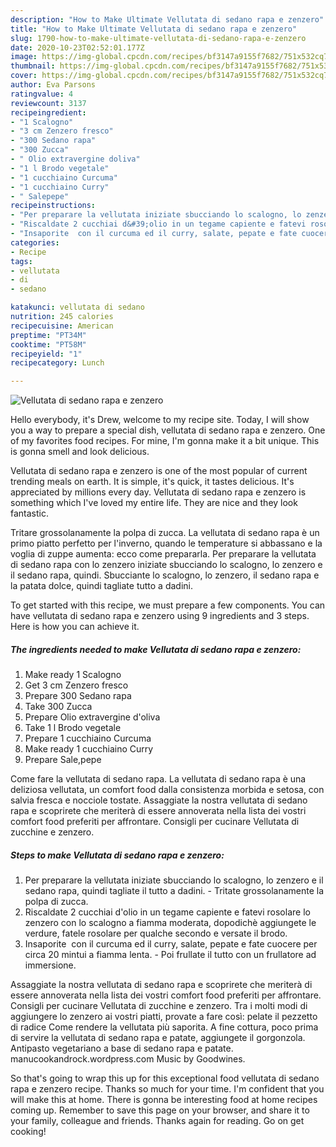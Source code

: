 ```yaml
---
description: "How to Make Ultimate Vellutata di sedano rapa e zenzero"
title: "How to Make Ultimate Vellutata di sedano rapa e zenzero"
slug: 1790-how-to-make-ultimate-vellutata-di-sedano-rapa-e-zenzero
date: 2020-10-23T02:52:01.177Z
image: https://img-global.cpcdn.com/recipes/bf3147a9155f7682/751x532cq70/vellutata-di-sedano-rapa-e-zenzero-recipe-main-photo.jpg
thumbnail: https://img-global.cpcdn.com/recipes/bf3147a9155f7682/751x532cq70/vellutata-di-sedano-rapa-e-zenzero-recipe-main-photo.jpg
cover: https://img-global.cpcdn.com/recipes/bf3147a9155f7682/751x532cq70/vellutata-di-sedano-rapa-e-zenzero-recipe-main-photo.jpg
author: Eva Parsons
ratingvalue: 4
reviewcount: 3137
recipeingredient:
- "1 Scalogno"
- "3 cm Zenzero fresco"
- "300 Sedano rapa"
- "300 Zucca"
- " Olio extravergine doliva"
- "1 l Brodo vegetale"
- "1 cucchiaino Curcuma"
- "1 cucchiaino Curry"
- " Salepepe"
recipeinstructions:
- "Per preparare la vellutata iniziate sbucciando lo scalogno, lo zenzero e il sedano rapa, quindi tagliate il tutto a dadini. Tritate grossolanamente la polpa di zucca."
- "Riscaldate 2 cucchiai d&#39;olio in un tegame capiente e fatevi rosolare lo zenzero con lo scalogno a fiamma moderata, dopodichè aggiungete le verdure, fatele rosolare per qualche secondo e versate il brodo."
- "Insaporite  con il curcuma ed il curry, salate, pepate e fate cuocere per circa 20 mintui a fiamma lenta. Poi frullate il tutto con un frullatore ad immersione."
categories:
- Recipe
tags:
- vellutata
- di
- sedano

katakunci: vellutata di sedano 
nutrition: 245 calories
recipecuisine: American
preptime: "PT34M"
cooktime: "PT58M"
recipeyield: "1"
recipecategory: Lunch

---
```



![Vellutata di sedano rapa e zenzero](https://img-global.cpcdn.com/recipes/bf3147a9155f7682/751x532cq70/vellutata-di-sedano-rapa-e-zenzero-recipe-main-photo.jpg)

Hello everybody, it's Drew, welcome to my recipe site. Today, I will show you a way to prepare a special dish, vellutata di sedano rapa e zenzero. One of my favorites food recipes. For mine, I'm gonna make it a bit unique. This is gonna smell and look delicious.

Vellutata di sedano rapa e zenzero is one of the most popular of current trending meals on earth. It is simple, it's quick, it tastes delicious. It's appreciated by millions every day. Vellutata di sedano rapa e zenzero is something which I've loved my entire life. They are nice and they look fantastic.

Tritare grossolanamente la polpa di zucca. La vellutata di sedano rapa è un primo piatto perfetto per l&#39;inverno, quando le temperature si abbassano e la voglia di zuppe aumenta: ecco come prepararla. Per preparare la vellutata di sedano rapa con lo zenzero iniziate sbucciando lo scalogno, lo zenzero e il sedano rapa, quindi. Sbucciante lo scalogno, lo zenzero, il sedano rapa e la patata dolce, quindi tagliate tutto a dadini.


To get started with this recipe, we must prepare a few components. You can have vellutata di sedano rapa e zenzero using 9 ingredients and 3 steps. Here is how you can achieve it.

<!--inarticleads1-->

##### The ingredients needed to make Vellutata di sedano rapa e zenzero:

1. Make ready 1 Scalogno
1. Get 3 cm Zenzero fresco
1. Prepare 300 Sedano rapa
1. Take 300 Zucca
1. Prepare  Olio extravergine d&#39;oliva
1. Take 1 l Brodo vegetale
1. Prepare 1 cucchiaino Curcuma
1. Make ready 1 cucchiaino Curry
1. Prepare  Sale,pepe


Come fare la vellutata di sedano rapa. La vellutata di sedano rapa è una deliziosa vellutata, un comfort food dalla consistenza morbida e setosa, con salvia fresca e nocciole tostate. Assaggiate la nostra vellutata di sedano rapa e scoprirete che meriterà di essere annoverata nella lista dei vostri comfort food preferiti per affrontare. Consigli per cucinare Vellutata di zucchine e zenzero. 

<!--inarticleads2-->

##### Steps to make Vellutata di sedano rapa e zenzero:

1. Per preparare la vellutata iniziate sbucciando lo scalogno, lo zenzero e il sedano rapa, quindi tagliate il tutto a dadini. - Tritate grossolanamente la polpa di zucca.
1. Riscaldate 2 cucchiai d&#39;olio in un tegame capiente e fatevi rosolare lo zenzero con lo scalogno a fiamma moderata, dopodichè aggiungete le verdure, fatele rosolare per qualche secondo e versate il brodo.
1. Insaporite  con il curcuma ed il curry, salate, pepate e fate cuocere per circa 20 mintui a fiamma lenta. - Poi frullate il tutto con un frullatore ad immersione.


Assaggiate la nostra vellutata di sedano rapa e scoprirete che meriterà di essere annoverata nella lista dei vostri comfort food preferiti per affrontare. Consigli per cucinare Vellutata di zucchine e zenzero. Tra i molti modi di aggiungere lo zenzero ai vostri piatti, provate a fare così: pelate il pezzetto di radice Come rendere la vellutata più saporita. A fine cottura, poco prima di servire la vellutata di sedano rapa e patate, aggiungete il gorgonzola. Antipasto vegetariano a base di sedano rapa e patate. manucookandrock.wordpress.com Music by Goodwines. 

So that's going to wrap this up for this exceptional food vellutata di sedano rapa e zenzero recipe. Thanks so much for your time. I'm confident that you will make this at home. There is gonna be interesting food at home recipes coming up. Remember to save this page on your browser, and share it to your family, colleague and friends. Thanks again for reading. Go on get cooking!

